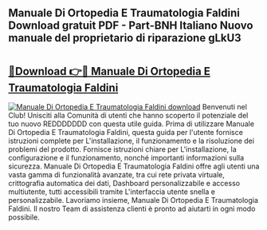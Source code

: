 ## Manuale Di Ortopedia E Traumatologia Faldini Download gratuit PDF - Part-BNH Italiano Nuovo manuale del proprietario di riparazione gLkU3

# <h2><a href="http://dfdhav.blite.top/?on=Manuale+Di+Ortopedia+E+Traumatologia+Faldini">🔗Download 👉🔴 Manuale Di Ortopedia E Traumatologia Faldini</a></h2>

[![Manuale Di Ortopedia E Traumatologia Faldini download](https://i.imgur.com/lujVjoI.png)](http://dfdhav.blite.top/?on=Manuale+Di+Ortopedia+E+Traumatologia+Faldini)
Benvenuti nel Club! Unisciti alla Comunità di utenti che hanno scoperto il potenziale del tuo nuovo REDDDDDDD con questa utile guida. Prima di utilizzare Manuale Di Ortopedia E Traumatologia Faldini, questa guida per l'utente fornisce istruzioni complete per L'installazione, il funzionamento e la risoluzione dei problemi del prodotto. Fornisce istruzioni chiare per L'installazione, la configurazione e il funzionamento, nonché importanti informazioni sulla sicurezza. Manuale Di Ortopedia E Traumatologia Faldini offre agli utenti una vasta gamma di funzionalità avanzate, tra cui rete privata virtuale, crittografia automatica dei dati, Dashboard personalizzabile e accesso multiutente, tutti accessibili tramite L'interfaccia utente snella e personalizzabile. Lavoriamo insieme, Manuale Di Ortopedia E Traumatologia Faldini. Il nostro Team di assistenza clienti è pronto ad aiutarti in ogni modo possibile.
